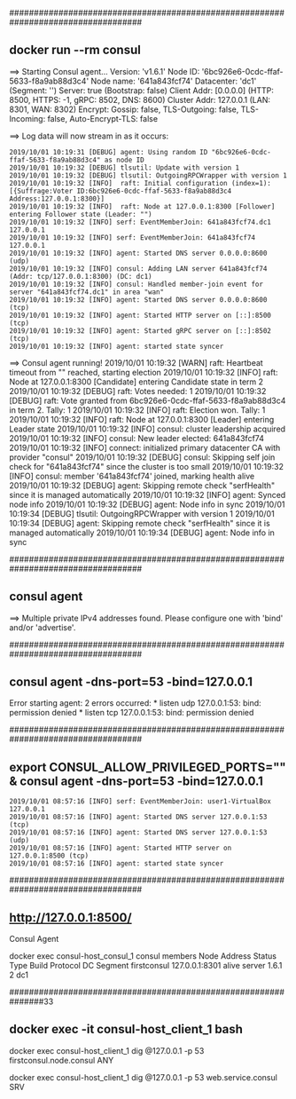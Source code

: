 ###################################################################################
## docker run --rm consul
==> Starting Consul agent...
           Version: 'v1.6.1'
           Node ID: '6bc926e6-0cdc-ffaf-5633-f8a9ab88d3c4'
         Node name: '641a843fcf74'
        Datacenter: 'dc1' (Segment: '<all>')
            Server: true (Bootstrap: false)
       Client Addr: [0.0.0.0] (HTTP: 8500, HTTPS: -1, gRPC: 8502, DNS: 8600)
      Cluster Addr: 127.0.0.1 (LAN: 8301, WAN: 8302)
           Encrypt: Gossip: false, TLS-Outgoing: false, TLS-Incoming: false, Auto-Encrypt-TLS: false

==> Log data will now stream in as it occurs:

    2019/10/01 10:19:31 [DEBUG] agent: Using random ID "6bc926e6-0cdc-ffaf-5633-f8a9ab88d3c4" as node ID
    2019/10/01 10:19:32 [DEBUG] tlsutil: Update with version 1
    2019/10/01 10:19:32 [DEBUG] tlsutil: OutgoingRPCWrapper with version 1
    2019/10/01 10:19:32 [INFO]  raft: Initial configuration (index=1): [{Suffrage:Voter ID:6bc926e6-0cdc-ffaf-5633-f8a9ab88d3c4 Address:127.0.0.1:8300}]
    2019/10/01 10:19:32 [INFO]  raft: Node at 127.0.0.1:8300 [Follower] entering Follower state (Leader: "")
    2019/10/01 10:19:32 [INFO] serf: EventMemberJoin: 641a843fcf74.dc1 127.0.0.1
    2019/10/01 10:19:32 [INFO] serf: EventMemberJoin: 641a843fcf74 127.0.0.1
    2019/10/01 10:19:32 [INFO] agent: Started DNS server 0.0.0.0:8600 (udp)
    2019/10/01 10:19:32 [INFO] consul: Adding LAN server 641a843fcf74 (Addr: tcp/127.0.0.1:8300) (DC: dc1)
    2019/10/01 10:19:32 [INFO] consul: Handled member-join event for server "641a843fcf74.dc1" in area "wan"
    2019/10/01 10:19:32 [INFO] agent: Started DNS server 0.0.0.0:8600 (tcp)
    2019/10/01 10:19:32 [INFO] agent: Started HTTP server on [::]:8500 (tcp)
    2019/10/01 10:19:32 [INFO] agent: Started gRPC server on [::]:8502 (tcp)
    2019/10/01 10:19:32 [INFO] agent: started state syncer
==> Consul agent running!
    2019/10/01 10:19:32 [WARN]  raft: Heartbeat timeout from "" reached, starting election
    2019/10/01 10:19:32 [INFO]  raft: Node at 127.0.0.1:8300 [Candidate] entering Candidate state in term 2
    2019/10/01 10:19:32 [DEBUG] raft: Votes needed: 1
    2019/10/01 10:19:32 [DEBUG] raft: Vote granted from 6bc926e6-0cdc-ffaf-5633-f8a9ab88d3c4 in term 2. Tally: 1
    2019/10/01 10:19:32 [INFO]  raft: Election won. Tally: 1
    2019/10/01 10:19:32 [INFO]  raft: Node at 127.0.0.1:8300 [Leader] entering Leader state
    2019/10/01 10:19:32 [INFO] consul: cluster leadership acquired
    2019/10/01 10:19:32 [INFO] consul: New leader elected: 641a843fcf74
    2019/10/01 10:19:32 [INFO] connect: initialized primary datacenter CA with provider "consul"
    2019/10/01 10:19:32 [DEBUG] consul: Skipping self join check for "641a843fcf74" since the cluster is too small
    2019/10/01 10:19:32 [INFO] consul: member '641a843fcf74' joined, marking health alive
    2019/10/01 10:19:32 [DEBUG] agent: Skipping remote check "serfHealth" since it is managed automatically
    2019/10/01 10:19:32 [INFO] agent: Synced node info
    2019/10/01 10:19:32 [DEBUG] agent: Node info in sync
    2019/10/01 10:19:34 [DEBUG] tlsutil: OutgoingRPCWrapper with version 1
    2019/10/01 10:19:34 [DEBUG] agent: Skipping remote check "serfHealth" since it is managed automatically
    2019/10/01 10:19:34 [DEBUG] agent: Node info in sync

###################################################################################
## consul agent
==> Multiple private IPv4 addresses found. Please configure one with 'bind' and/or 'advertise'.

###################################################################################
## consul agent -dns-port=53 -bind=127.0.0.1
Error starting agent: 2 errors occurred:
	* listen udp 127.0.0.1:53: bind: permission denied
	* listen tcp 127.0.0.1:53: bind: permission denied

###################################################################################
## export CONSUL_ALLOW_PRIVILEGED_PORTS="" & consul agent -dns-port=53 -bind=127.0.0.1
    2019/10/01 08:57:16 [INFO] serf: EventMemberJoin: user1-VirtualBox 127.0.0.1
    2019/10/01 08:57:16 [INFO] agent: Started DNS server 127.0.0.1:53 (tcp)
    2019/10/01 08:57:16 [INFO] agent: Started DNS server 127.0.0.1:53 (udp)
    2019/10/01 08:57:16 [INFO] agent: Started HTTP server on 127.0.0.1:8500 (tcp)
    2019/10/01 08:57:16 [INFO] agent: started state syncer

###################################################################################
## http://127.0.0.1:8500/
Consul Agent

docker exec consul-host_consul_1 consul members
Node         Address         Status  Type    Build  Protocol  DC   Segment
firstconsul  127.0.0.1:8301  alive   server  1.6.1  2         dc1  <all>

###############################################################33
## docker exec -it consul-host_client_1 bash
docker exec consul-host_client_1 dig @127.0.0.1 -p 53 firstconsul.node.consul ANY

docker exec consul-host_client_1 dig @127.0.0.1 -p 53 web.service.consul SRV

